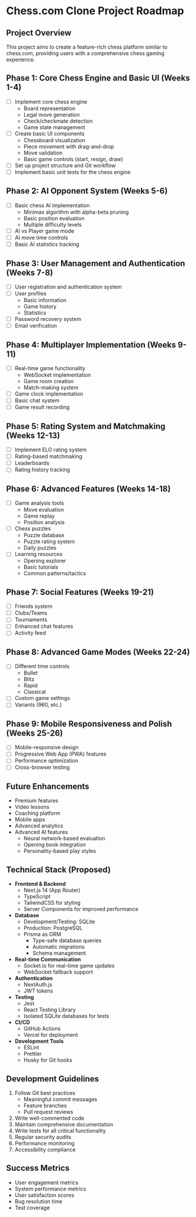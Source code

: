 # Chess.com Clone Project Roadmap

## Project Overview

This project aims to create a feature-rich chess platform similar to chess.com, providing users with a comprehensive chess gaming experience.

## Phase 1: Core Chess Engine and Basic UI (Weeks 1-4)

- [ ] Implement core chess engine
  - Board representation
  - Legal move generation
  - Check/checkmate detection
  - Game state management
- [ ] Create basic UI components
  - Chessboard visualization
  - Piece movement with drag-and-drop
  - Move validation
  - Basic game controls (start, resign, draw)
- [ ] Set up project structure and Git workflow
- [ ] Implement basic unit tests for the chess engine

## Phase 2: AI Opponent System (Weeks 5-6)

- [ ] Basic chess AI implementation
  - Minimax algorithm with alpha-beta pruning
  - Basic position evaluation
  - Multiple difficulty levels
- [ ] AI vs Player game mode
- [ ] AI move time controls
- [ ] Basic AI statistics tracking

## Phase 3: User Management and Authentication (Weeks 7-8)

- [ ] User registration and authentication system
- [ ] User profiles
  - Basic information
  - Game history
  - Statistics
- [ ] Password recovery system
- [ ] Email verification

## Phase 4: Multiplayer Implementation (Weeks 9-11)

- [ ] Real-time game functionality
  - WebSocket implementation
  - Game room creation
  - Match-making system
- [ ] Game clock implementation
- [ ] Basic chat system
- [ ] Game result recording

## Phase 5: Rating System and Matchmaking (Weeks 12-13)

- [ ] Implement ELO rating system
- [ ] Rating-based matchmaking
- [ ] Leaderboards
- [ ] Rating history tracking

## Phase 6: Advanced Features (Weeks 14-18)

- [ ] Game analysis tools
  - Move evaluation
  - Game replay
  - Position analysis
- [ ] Chess puzzles
  - Puzzle database
  - Puzzle rating system
  - Daily puzzles
- [ ] Learning resources
  - Opening explorer
  - Basic tutorials
  - Common patterns/tactics

## Phase 7: Social Features (Weeks 19-21)

- [ ] Friends system
- [ ] Clubs/Teams
- [ ] Tournaments
- [ ] Enhanced chat features
- [ ] Activity feed

## Phase 8: Advanced Game Modes (Weeks 22-24)

- [ ] Different time controls
  - Bullet
  - Blitz
  - Rapid
  - Classical
- [ ] Custom game settings
- [ ] Variants (960, etc.)

## Phase 9: Mobile Responsiveness and Polish (Weeks 25-26)

- [ ] Mobile-responsive design
- [ ] Progressive Web App (PWA) features
- [ ] Performance optimization
- [ ] Cross-browser testing

## Future Enhancements

- Premium features
- Video lessons
- Coaching platform
- Mobile apps
- Advanced analytics
- Advanced AI features
  - Neural network-based evaluation
  - Opening book integration
  - Personality-based play styles

## Technical Stack (Proposed)

- **Frontend & Backend**
  - Next.js 14 (App Router)
  - TypeScript
  - TailwindCSS for styling
  - Server Components for improved performance
- **Database**
  - Development/Testing: SQLite
  - Production: PostgreSQL
  - Prisma as ORM
    - Type-safe database queries
    - Automatic migrations
    - Schema management
- **Real-time Communication**
  - Socket.io for real-time game updates
  - WebSocket fallback support
- **Authentication**
  - NextAuth.js
  - JWT tokens
- **Testing**
  - Jest
  - React Testing Library
  - Isolated SQLite databases for tests
- **CI/CD**
  - GitHub Actions
  - Vercel for deployment
- **Development Tools**
  - ESLint
  - Prettier
  - Husky for Git hooks

## Development Guidelines

1. Follow Git best practices
   - Meaningful commit messages
   - Feature branches
   - Pull request reviews
2. Write well-commented code
3. Maintain comprehensive documentation
4. Write tests for all critical functionality
5. Regular security audits
6. Performance monitoring
7. Accessibility compliance

## Success Metrics

- User engagement metrics
- System performance metrics
- User satisfaction scores
- Bug resolution time
- Test coverage
